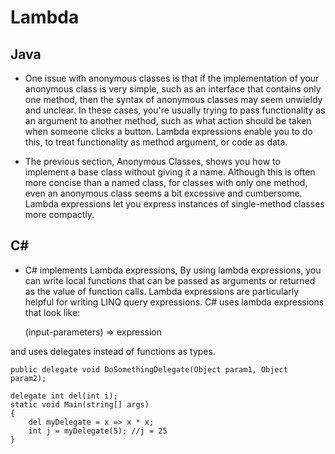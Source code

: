 # Lambda

##  Java
* One issue with anonymous classes is that if the implementation of your anonymous class is very simple, such as an interface that contains only one method, then the syntax of anonymous classes may seem unwieldy and unclear. In these cases, you're usually trying to pass functionality as an argument to another method, such as what action should be taken when someone clicks a button. Lambda expressions enable you to do this, to treat functionality as method argument, or code as data.

* The previous section, Anonymous Classes, shows you how to implement a base class without giving it a name. Although this is often more concise than a named class, for classes with only one method, even an anonymous class seems a bit excessive and cumbersome. Lambda expressions let you express instances of single-method classes more compactly.


## C#
* C# implements Lambda expressions,  By using lambda expressions, you can write local functions that can be passed as arguments or returned as the value of function calls. Lambda expressions are particularly helpful for writing LINQ query expressions.
C# uses lambda expressions that look like: 

	(input-parameters) => expression
	
and uses delegates instead of functions as types. 
```
public delegate void DoSomethingDelegate(Object param1, Object param2);

delegate int del(int i);  
static void Main(string[] args)  
{  
    del myDelegate = x => x * x;  
    int j = myDelegate(5); //j = 25  
}  
```


